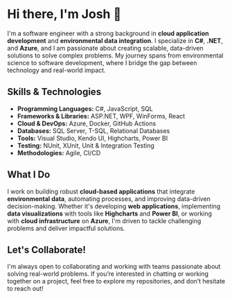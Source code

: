 # Hi there, I'm Josh 👋

I'm a software engineer with a strong background in **cloud application development** and **environmental data integration**. I specialize in **C#**, **.NET**, and **Azure**, and I am passionate about creating scalable, data-driven solutions to solve complex problems. My journey spans from environmental science to software development, where I bridge the gap between technology and real-world impact.

## Skills & Technologies

- **Programming Languages:** C#, JavaScript, SQL
- **Frameworks & Libraries:** ASP.NET, WPF, WinForms, React
- **Cloud & DevOps:** Azure, Docker, GitHub Actions
- **Databases:** SQL Server, T-SQL, Relational Databases
- **Tools:** Visual Studio, Kendo UI, Highcharts, Power BI
- **Testing:** NUnit, XUnit, Unit & Integration Testing
- **Methodologies:** Agile, CI/CD

## What I Do

I work on building robust **cloud-based applications** that integrate **environmental data**, automating processes, and improving data-driven decision-making. Whether it's developing **web applications**, implementing **data visualizations** with tools like **Highcharts** and **Power BI**, or working with **cloud infrastructure** on **Azure**, I'm driven to tackle challenging problems and deliver impactful solutions.

## Let's Collaborate!

I'm always open to collaborating and working with teams passionate about solving real-world problems. If you’re interested in chatting or working together on a project, feel free to explore my repositories, and don’t hesitate to reach out!

